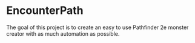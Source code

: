 # EncounterPath

The goal of this project is to create an easy to use Pathfinder 2e monster creator with as much automation as possible.
